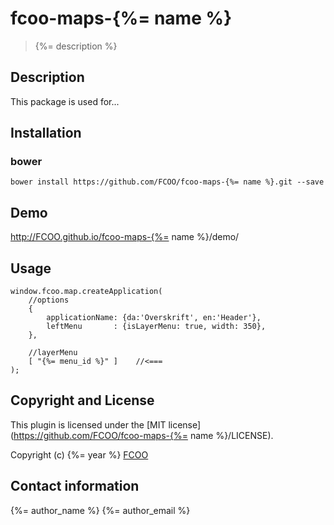 # fcoo-maps-{%= name %}
>{%= description %}


## Description
This package is used for...

## Installation
### bower
`bower install https://github.com/FCOO/fcoo-maps-{%= name %}.git --save`

## Demo
http://FCOO.github.io/fcoo-maps-{%= name %}/demo/

## Usage

    window.fcoo.map.createApplication(
        //options
        {
            applicationName: {da:'Overskrift', en:'Header'},
            leftMenu       : {isLayerMenu: true, width: 350},
        },

        //layerMenu
        [ "{%= menu_id %}" ]    //<===
    );


<!-- ### options
| Id | Type | Default | Description |
| :--: | :--: | :-----: | --- |
| options1 | boolean | true | If <code>true</code> the ... |
| options2 | string | null | Contain the ... |


### Methods

    .methods1( arg1, arg2,...): Do something
    .methods2( arg1, arg2,...): Do something else

 -->

## Copyright and License
This plugin is licensed under the [MIT license](https://github.com/FCOO/fcoo-maps-{%= name %}/LICENSE).

Copyright (c) {%= year %} [FCOO](https://github.com/FCOO)

## Contact information

{%= author_name %} {%= author_email %}

